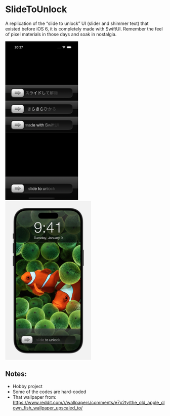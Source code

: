 # SlideToUnlock

A replication of the “slide to unlock” UI (slider and shimmer text) that existed before iOS 6, it is completely made with SwiftUI. Remember the feel of pixel materials in those days and soak in nostalgia.

<img src="./screenshot.png" width=230 height=500> 
<img src="./screenshot2.jpg" width=271 height=500>

## Notes:

- Hobby project
- Some of the codes are hard-coded
- That wallpaper from:
https://www.reddit.com/r/wallpapers/comments/e7x2ty/the_old_apple_clown_fish_wallpaper_upscaled_to/